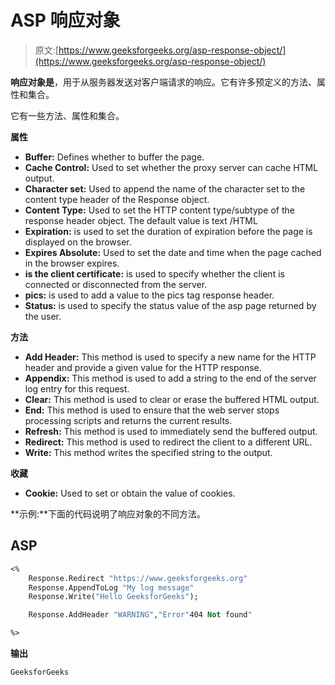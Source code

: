 # ASP 响应对象

> 原文:[https://www.geeksforgeeks.org/asp-response-object/](https://www.geeksforgeeks.org/asp-response-object/)

**响应对象是**，用于从服务器发送对客户端请求的响应。它有许多预定义的方法、属性和集合。

它有一些方法、属性和集合。

**属性**

*   **Buffer:** Defines whether to buffer the page.
*   **Cache Control:** Used to set whether the proxy server can cache HTML output.
*   **Character set:** Used to append the name of the character set to the content type header of the Response object.
*   **Content Type:** Used to set the HTTP content type/subtype of the response header object. The default value is text /HTML
*   **Expiration:** is used to set the duration of expiration before the page is displayed on the browser.
*   **Expires Absolute:** Used to set the date and time when the page cached in the browser expires.
*   **is the client certificate:** is used to specify whether the client is connected or disconnected from the server.
*   **pics:** is used to add a value to the pics tag response header.
*   **Status:** is used to specify the status value of the asp page returned by the user.

**方法**

*   **Add Header:** This method is used to specify a new name for the HTTP header and provide a given value for the HTTP response.
*   **Appendix:** This method is used to add a string to the end of the server log entry for this request.
*   **Clear:** This method is used to clear or erase the buffered HTML output.
*   **End:** This method is used to ensure that the web server stops processing scripts and returns the current results.
*   **Refresh:** This method is used to immediately send the buffered output.
*   **Redirect:** This method is used to redirect the client to a different URL.
*   **Write:** This method writes the specified string to the output.

**收藏**

*   **Cookie:** Used to set or obtain the value of cookies.

**示例:**下面的代码说明了响应对象的不同方法。

## ASP

```vb
<%
    Response.Redirect "https://www.geeksforgeeks.org" 
    Response.AppendToLog "My log message"
    Response.Write("Hello GeeksforGeeks");

    Response.AddHeader "WARNING","Error"404 Not found"

%>
```

**输出**

```vb
GeeksforGeeks
```